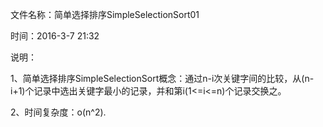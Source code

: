  文件名称：简单选择排序SimpleSelectionSort01

 时间：2016-3-7 21:32

 说明：

1、简单选择排序SimpleSelectionSort概念：通过n-i次关键字间的比较，从(n-i+1)个记录中选出关键字最小的记录，并和第i(1<=i<=n)个记录交换之。
 
2、时间复杂度：o(n^2).

